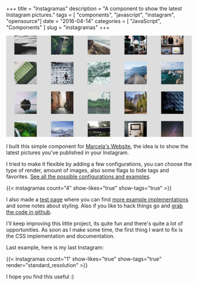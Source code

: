 +++
title = "Instagramas"
description = "A component to show the latest Instagram pictures."
tags = [ "components", "javascript", "instagram", "opensource"]
date = "2016-04-14"
categories = [
  "JavaScript",
  "Components"
]
slug = "instagramas"
+++

![Instagramas](/assets/images/instagramas/instagramas.png)

I built this simple component for [Marcela's Website](http://www.marcelaviola.com.ar), the idea is to show the latest pictures you've published in your Instagram.

I tried to make it flexible by adding a few configurations, you can choose the type of render, amount of images, also some flags to hide tags and favorites. [See all the possible configurations and examples](http://natos.github.io/instagramas/).

{{< instagramas count="4" show-likes="true" show-tags="true" >}}

I also made a [test page](http://natos.github.io/instagramas/) where you can find [more example implementations](http://natos.github.io/instagramas/) and some notes about styling. Also if you like to hack things go and [grab the code in github](https://github.com/natos/instagramas).

I'll keep improving this little project, its quite fun and there's quite a lot of opportunities. As soon as I make some time, the first thing I want to fix is the CSS implementation and documentation.

Last example, here is my last Instagram:

{{< instagramas count="1" show-likes="true" show-tags="true" render="standard_resolution" >}}

I hope you find this useful :)
